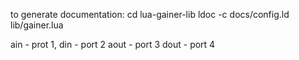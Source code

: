 to generate documentation:
cd lua-gainer-lib
ldoc -c docs/config.ld lib/gainer.lua 

ain - prot 1, 
din - port 2
aout - port 3
dout - port 4